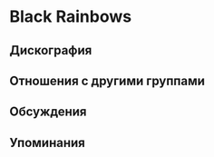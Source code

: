 # Black Rainbows



## Дискография


## Отношения с другими группами


## Обсуждения


## Упоминания

